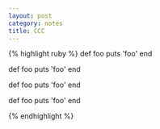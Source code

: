 ```yaml
---
layout: post
category: notes
title: CCC
---
```


{% highlight ruby %}
def foo
  puts 'foo'
end



def foo
  puts 'foo'
end



def foo
  puts 'foo'
end



def foo
  puts 'foo'
end

{% endhighlight %}